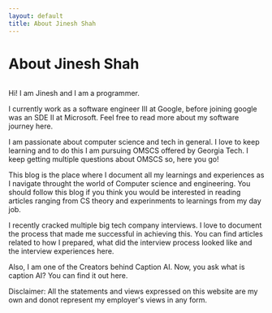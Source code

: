 ```yaml
---
layout: default
title: About Jinesh Shah
---
```


<div class="post">
	<h1 class="pageTitle">About Jinesh Shah</h1>
	<img src="{{ '/assets/img/Jinesh_Rainer.jpeg' }}" alt="">
	<p class="intro">Hi! I am Jinesh and I am a programmer.</p>
	<p>I currently work as a software engineer III at Google, before joining google was an SDE II at Microsoft. Feel free to read more about my software journey here. </p>
<p>I am passionate about computer science and tech in general. I love to keep learning and to do this I am pursuing OMSCS offered by Georgia Tech. I keep getting multiple questions about OMSCS so, here you go! </p>

<p>This blog is the place where I document all my learnings and experiences as I navigate throught the world of Computer science and engineering. You should follow this blog if you think you would be interested in reading articles ranging from CS theory and experinments to learnings from my day job.</p>

<p>I recently cracked multiple big tech company interviews. I love to document the process that made me successful in achieving this. You can find articles related to how I prepared, what did the interview process looked like and the interview experiences here.</p>

<p>Also, I am one of the Creators behind Caption AI. Now, you ask what is caption AI? You can find it out here.  </p>
<p> Disclaimer: All the statements and views expressed on this website are my own and donot represent my employer's views in any form.<p>
<div>
	<!-- <h2>Features</h2>
	<ul>
		<li>Built with SASS + GULP + BROWSERSYNC + AUTOPREFIXER</li>
  		<li>SVG Social Icons from <a href="https://customizr.net/icons/">Customizr</a></li>
  		<li><a href="https://responsive-nav.com/">Responsive Nav Menu</a></li>
  		<li><a href="https://github.com/snaptortoise/jekyll-rss-feeds">XML Feed for RSS Readers</a></li>
  		<li>Contact Form via <a href="https://formspree.io/">Formspree</a></li>
      <li>5 Post Loop with excerpt on Home Page</li>
  		<li>Previous / Next Post Navigation</li>
      <li>Estimated Reading Time for posts</li>
  		<li><a href="https://github.com/adobe-webplatform/dropcap.js">Drop Cap</a> on posts</li>
  		<li><a href="https://typecast.com/blog/a-more-modern-scale-for-web-typography">A Better Type Scale</a></li>
  	</ul> -->
</div>
